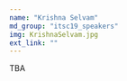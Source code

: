```yaml
---
name: "Krishna Selvam"
md_group: "itsc19_speakers"
img: KrishnaSelvam.jpg
ext_link: ""
---
```


TBA
